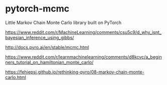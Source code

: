 # pytorch-mcmc
Little Markov Chain Monte Carlo library built on PyTorch

https://www.reddit.com/r/MachineLearning/comments/csu5c9/d_why_isnt_bayesian_inference_using_gibbs/

http://docs.pyro.ai/en/stable/mcmc.html

https://www.reddit.com/r/learnmachinelearning/comments/d8kcvc/a_beginners_tutorial_on_hamiltonian_monte_carlo/

https://fehiepsi.github.io/rethinking-pyro/08-markov-chain-monte-carlo.html
